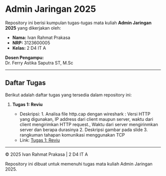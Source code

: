 # Admin Jaringan 2025

Repository ini berisi kumpulan tugas-tugas mata kuliah **Admin Jaringan 2025** yang dikerjakan oleh:

- **Nama:** Ivan Rahmat Prakasa
- **NRP:** 3123600005
- **Kelas:** 2 D4 IT A

**Dosen Pengampu:**  
Dr. Ferry Astika Saputra ST, M.Sc

---

## Daftar Tugas

Berikut adalah daftar tugas yang tersedia dalam repository ini:

1. **Tugas 1: Reviu**

   - Deskripsi: 1. Analisa file http.cap dengan wireshark : Versi HTTP yang digunakan, IP address dari client maupun server, waktu dari client mengirimkan HTTP request., Waktu dari server mengirinmkan server dan berapa durasinya 2. Deskripsi gambar pada slide 3. rangkuman tahapan komunikasi menggunakan TCP
   - Link: [Tugas 1: Reviu](./Tugas1-Reviu/Reviu.md)

---

© 2025 Ivan Rahmat Prakasa | 2 D4 IT A

Repository ini dibuat untuk memenuhi tugas mata kuliah Admin Jaringan 2025.
